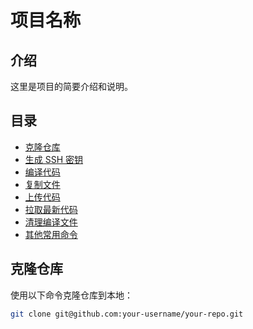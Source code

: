 # 项目名称

## 介绍
这里是项目的简要介绍和说明。

## 目录
- [克隆仓库](#克隆仓库)
- [生成 SSH 密钥](#生成-ssh-密钥)
- [编译代码](#编译代码)
- [复制文件](#复制文件)
- [上传代码](#上传代码)
- [拉取最新代码](#拉取最新代码)
- [清理编译文件](#清理编译文件)
- [其他常用命令](#其他常用命令)

## 克隆仓库
使用以下命令克隆仓库到本地：
```sh
git clone git@github.com:your-username/your-repo.git
